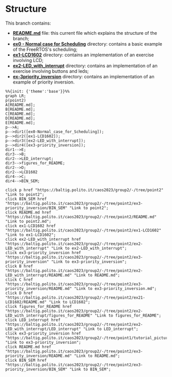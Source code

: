 # Structure

This branch contains: 
- <a href="/README.md">**README.md**</a> file: this current file which explains the structure of the branch;
- <a href="/ex0 - Normal case for Scheduling">**ex0 - Normal case for Scheduling**</a> directory: contains a basic example of the FreeRTOS's scheduling;
- <a href="/ex1-LCD1602">**ex1-LCD1602**</a> directory: contains an implementation of an exercise involving LCD;
- <a href="/ex2-LED_with_interrupt">**ex2-LED_with_interrupt**</a> directory: contains an implementation of an exercise involving buttons and leds;
- <a href="/ex3-priority_inversion">**ex-3priority_inversion**</a> directory: contains an implementation of an example of priority inversion.


```mermaid
%%{init: {'theme':'base'}}%%
graph LR;
p(point2)
A[README.md];
B[README.md];
C[README.md];
D[README.md];
E[README.md];
p-->A;
p-->dir1([ex0-Normal_case_for_Scheduling]);
p-->dir2([ex1-LCD1602]);
p-->dir3([ex2-LED_with_interrupt]);
p-->dir4([ex3-priority_inversion]);
dir1-->E;
dir3-->B;
dir2-->LED_interrupt;
dir3-->figures_for_README;
dir2-->D;
dir2-->LCD1602
dir4-->C;
dir4-->BIN_SEM;

click p href "https://baltig.polito.it/caos2023/group2/-/tree/point2" "Link to point2";
click BIN_SEM href "https://baltig.polito.it/caos2023/group2/-/tree/point2/ex3-priority_inversion/BIN_SEM" "Link to point2";
click README.md href "https://baltig.polito.it/caos2023/group2/-/tree/point2/README.md" "Link to point2.md";
click ex1-LCD1602 href "https://baltig.polito.it/caos2023/group2/-/tree/point2/ex1-LCD1602" "Link to ex1-LCD1602";
click ex2-LED_with_interrupt href "https://baltig.polito.it/caos2023/group2/-/tree/point2/ex2-LED_with_interrupt" "Link to ex2-LED_with_interrupt";
click ex3-priority_inversion href "https://baltig.polito.it/caos2023/group2/-/tree/point2/ex3-priority_inversion" "Link to ex3-priority_inversion";
click B href "https://baltig.polito.it/caos2023/group2/-/tree/point2/ex2-LED_with_interrupt/README.md" "Link to README.md";
click C href "https://baltig.polito.it/caos2023/group2/-/tree/point2/ex3-priority_inversion/README.md" "Link to ex3-priority_inversion.md";
click D href "https://baltig.polito.it/caos2023/group2/-/tree/point2/ex21-LCD1602/README.md" "Link to LCD1602";
click figures_for_README href "https://baltig.polito.it/caos2023/group2/-/tree/point2/ex2-LED_with_interrupt/figures_for_README" "Link to figures_for_README";
click LED_interrupt href "https://baltig.polito.it/caos2023/group2/-/tree/point2/ex2-LED_with_interrupt/LED_interrupt" "Link to LED_interrupt";
click ex3-priority_inversion href "https://baltig.polito.it/caos2023/group2/-/tree/point1/tutorial_pictures" "Link to ex3-priority_inversion";
click README.md href "https://baltig.polito.it/caos2023/group2/-/tree/point2/ex3-priority_inversion/README.md" "Link to README.md";
click BIN_SEM href "https://baltig.polito.it/caos2023/group2/-/tree/point2/ex3-priority_inversion/BIN_SEM" "Link to BIN_SEM";
```


